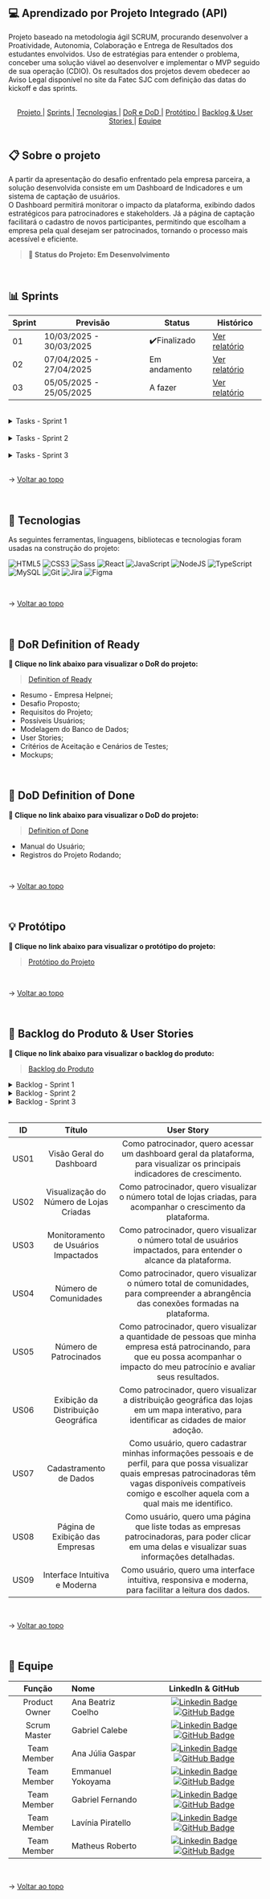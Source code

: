 ## 💻 Aprendizado por Projeto Integrado (API) 

Projeto baseado na metodologia ágil SCRUM, procurando desenvolver a Proatividade, Autonomia, Colaboração e Entrega de Resultados dos estudantes envolvidos.
Uso de estratégias para entender o problema, conceber uma solução viável ao desenvolver e implementar o MVP seguido de sua operação (CDIO). 
Os resultados dos projetos devem obedecer ao Aviso Legal disponível no site da Fatec SJC com definição das datas do kickoff e das sprints.

<br>

<span id="sumario">

<div align=center>
<a href ="#projeto"> Projeto </a> | <a href ="#sprints"> Sprints </a> | <a href ="#tecnologias"> Tecnologias </a> | <a href ="#dor-dod"> DoR e DoD </a> | <a href ="#protótipo"> Protótipo </a> | <a href ="#backlog&userstories"> Backlog & User Stories </a> | <a href ="#equipe"> Equipe </a>
</div>

<br>

<span id="projeto">

## 📋 Sobre o projeto
A partir da apresentação do desafio enfrentado pela empresa parceira, a solução desenvolvida consiste em um Dashboard de Indicadores e um sistema de captação de usuários. <br> 
O Dashboard permitirá monitorar o impacto da plataforma, exibindo dados estratégicos para patrocinadores e stakeholders. Já a página de captação facilitará o cadastro de novos participantes, permitindo que escolham a empresa pela qual desejam ser patrocinados, tornando o processo mais acessível e eficiente.
> **📌 Status do Projeto: Em Desenvolvimento**
 
<br>
 
<span id="sprints">

## 📊 Sprints
 
Sprint | Previsão | Status | Histórico |
|------|--------|------|--------|
|01 | 10/03/2025 - 30/03/2025 |✔️Finalizado| [Ver relatório](https://github.com/GeneSys-fatec/API-2DSM/blob/updates-sprint1/README.md) |
|02|  07/04/2025 - 27/04/2025 |Em andamento| [Ver relatório](https://github.com/GeneSys-fatec/API-2DSM/blob/updates-sprint2/README.md) |
|03| 05/05/2025 - 25/05/2025 |A fazer| [Ver relatório](https://github.com/GeneSys-fatec/API-2DSM/blob/updates-sprint3/README.md) |
 
<br>

<details>
  <summary>Tasks - Sprint 1</summary>

> Front-end:
  - [x] Criar Componentes do React: Desenvolver componentes reutilizáveis para estruturar a interface do dashboard;
  - [x] Criar Página Principal do Dashboard: Construir a tela principal, exibindo os indicadores de impacto;
  - [x] Implementar Estilização: Aplicar estilos com Sass para melhor aparência;
  - [x] Criar Gráfico Simulando Dados Reais: Implementar gráfico dinâmico para representar métricas com dados fictícios;

> Back-end:
  - [x] Criar Lógica de Criação Dinâmica das Rotas: Desenvolver um sistema que gera rotas automaticamente para facilitar a escalabilidade;

</details>

<br>

<details>
  <summary>Tasks - Sprint 2</summary>

> Front-end:
  - [ ]

> Back-end:
  - [ ]

</details>

<br>

<details>
  <summary>Tasks - Sprint 3</summary>

> Front-end:
  - [ ]

> Back-end:
  - [ ]

</details> 

<br>

→ <a href="#sumario"> Voltar ao topo </a>

<br>

<span id="tecnologias">
 
## 🔧 Tecnologias

As seguintes ferramentas, linguagens, bibliotecas e tecnologias foram usadas na construção do projeto:

![HTML5](https://img.shields.io/badge/HTML5-E34F26?style=for-the-badge&logo=html5&logoColor=white) ![CSS3](https://img.shields.io/badge/CSS3-1572B6?style=for-the-badge&logo=css3&logoColor=white) ![Sass](https://img.shields.io/badge/Sass-000?style=for-the-badge&logo=sass) ![React](https://img.shields.io/badge/React-20232A?style=for-the-badge&logo=react&logoColor=61DAFB) ![JavaScript](https://img.shields.io/badge/JavaScript-F7DF1E?style=for-the-badge&logo=javascript&logoColor=black) ![NodeJS](https://img.shields.io/badge/node.js-6DA55F?style=for-the-badge&logo=node.js&logoColor=white) ![TypeScript](https://img.shields.io/badge/typescript-%23007ACC.svg?style=for-the-badge&logo=typescript&logoColor=white) ![MySQL](https://img.shields.io/badge/MySQL-00000F?style=for-the-badge&logo=mysql&logoColor=white) ![Git](https://img.shields.io/badge/GIT-E44C30?style=for-the-badge&logo=git&logoColor=white) ![Jira](https://img.shields.io/badge/jira-%230A0FFF.svg?style=for-the-badge&logo=jira&logoColor=white) ![Figma](https://img.shields.io/badge/Figma-696969?style=for-the-badge&logo=figma&logoColor=figma)

 
<br>

→ <a href="#sumario"> Voltar ao topo </a>

<br>

<span id="dor-dod">

## 📍 DoR Definition of Ready
**:link: Clique no link abaixo para visualizar o DoR do projeto:**  
> [Definition of Ready](https://docs.google.com/document/d/1_yX0LBt2_SmMM5A1oGvAi57aOLmhgI5GVjWYFB8OikM/edit?usp=sharing)

* Resumo - Empresa Helpnei;
* Desafio Proposto;
* Requisitos do Projeto;
* Possíveis Usuários;
* Modelagem do Banco de Dados;
* User Stories;
* Critérios de Aceitação e Cenários de Testes;
* Mockups;

<br>

## 📍 DoD Definition of Done
**:link: Clique no link abaixo para visualizar o DoD do projeto:**
> [Definition of Done](https://docs.google.com/document/d/142-spFvZzo04tRTbLO0dZs-c4uruG32qb-unrMd3bJ0/edit?usp=sharing)

* Manual do Usuário;
* Registros do Projeto Rodando;

<br>

→ <a href="#sumario"> Voltar ao topo </a>

<br>

<span id="protótipo">

## 💡 Protótipo
**:link: Clique no link abaixo para visualizar o protótipo do projeto:**  
> [Protótipo do Projeto](https://www.figma.com/design/SH4lK6gOZIokeUNJQtBIiI/GeneSys-API?node-id=0-1&p=f&t=shfLLSMznF3evchS-0)

<br>

→ <a href="#sumario"> Voltar ao topo </a>

<br>

<span id="backlog&userstories">

## 🎯 Backlog do Produto & User Stories
**:link: Clique no link abaixo para visualizar o backlog do produto:**  
> [Backlog do Produto](https://docs.google.com/spreadsheets/d/1-QpBBtd0Oluz9lutFUXGW1rQKdcMt9MUiGGMR-kGaT4/edit?usp=sharing)

<details>
     <summary>Backlog - Sprint 1</summary>
      <div align="center">
      <br>

| ID |   Prioridade   |   Título   |   User Story   |   Requisito   |
| --- | --- | --- | --- | --- |
| BL01 | ALTA | Visão Geral do Dashboard |Como patrocinador, quero acessar um dashboard geral da plataforma, para visualizar os principais indicadores de crescimento.| 1 |
| BL02 | ALTA | Visualização do Número de Lojas Criadas |Como patrocinador, quero visualizar o número total de lojas criadas, para acompanhar o crescimento da plataforma.| 2 |
| BL03 | ALTA | Monitoramento de Usuários Impactados |Como patrocinador, quero visualizar o número total de usuários impactados, para entender o alcance da plataforma.| 3 |
| BL04 | ALTA | Número de Comunidades |Como patrocinador, quero visualizar o número total de comunidades, para compreender a abrangência das conexões formadas na plataforma.| 4 |
| BL05 | ALTA | Número de Patrocinados | Como patrocinador, quero visualizar a quantidade de pessoas que minha empresa está patrocinando, para que eu possa acompanhar o impacto do meu patrocínio e avaliar seus resultados.| 5 |

  </details>

<details>
     <summary>Backlog - Sprint 2</summary>
      <div align="center">
      <br>

| ID |   Prioridade   |   Título   |   User Story   |   Requisito   |
| --- | --- | --- | --- | --- |
| BL06 | ALTA | Exibição da Distribuição Geográfica |Como patrocinador, quero visualizar a distribuição geográfica das lojas em um mapa interativo, para identificar as cidades de maior adoção.| 6 |
| BL07 | MÉDIA | Cadastramento de Dados | Como usuário, quero cadastrar minhas informações pessoais e de perfil, para que possa visualizar quais empresas patrocinadoras têm vagas disponíveis compatíveis comigo e escolher aquela com a qual mais me identifico.| 7 |
| BL08 | MÉDIA | Página de Exibição das Empresas | Como usuário, quero acessar uma página que liste todas as empresas patrocinadoras, para poder clicar em uma delas e visualizar suas informações detalhadas.| 8 |

  </details>

<details>
     <summary>Backlog - Sprint 3</summary>
      <div align="center">
      <br>

| ID |   Prioridade   |   Título   |   User Story   |   Requisito   |
| --- | --- | --- | --- | --- |
| BL09 | MÉDIA | Interface Intuitiva e Moderna |Como usuário, quero uma interface intuitiva, responsiva e moderna, para facilitar a leitura dos dados.| 9 |

  </details>

<br>


ID |          Título           |                     User Story                      |
:---: | :-------------------: | :----------------------------------------------------------: |
 US01 | Visão Geral do Dashboard |Como patrocinador, quero acessar um dashboard geral da plataforma, para visualizar os principais indicadores de crescimento.
 US02 | Visualização do Número de Lojas Criadas |Como patrocinador, quero visualizar o número total de lojas criadas, para acompanhar o crescimento da plataforma.|
 US03 | Monitoramento de Usuários Impactados |Como patrocinador, quero visualizar o número total de usuários impactados, para entender o alcance da plataforma.|
 US04 | Número de Comunidades |Como patrocinador, quero visualizar o número total de comunidades, para compreender a abrangência das conexões formadas na plataforma.|
 US05 | Número de Patrocinados | Como patrocinador, quero visualizar a quantidade de pessoas que minha empresa está patrocinando, para que eu possa acompanhar o impacto do meu patrocínio e avaliar seus resultados.|
 US06 | Exibição da Distribuição Geográfica |Como patrocinador, quero visualizar a distribuição geográfica das lojas em um mapa interativo, para identificar as cidades de maior adoção.| 
 US07 | Cadastramento de Dados | Como usuário, quero cadastrar minhas informações pessoais e de perfil, para que possa visualizar quais empresas patrocinadoras têm vagas disponíveis compatíveis comigo e escolher aquela com a qual mais me identifico.| 
 US08 | Página de Exibição das Empresas | Como usuário, quero uma página que liste todas as empresas patrocinadoras, para poder clicar em uma delas e visualizar suas informações detalhadas.|
 US09 | Interface Intuitiva e Moderna |Como usuário, quero uma interface intuitiva, responsiva e moderna, para facilitar a leitura dos dados.|

<br>

→ <a href="#sumario"> Voltar ao topo </a>

<br>

<span id="equipe">

## 👤 Equipe
|    Função     | Nome                                  |                                                                                                                                                      LinkedIn & GitHub                                                                                                                                                      |
| :-----------: | :------------------------------------ | :-------------------------------------------------------------------------------------------------------------------------------------------------------------------------------------------------------------------------------------------------------------------------------------------------------------------------: |
| Product Owner |   Ana Beatriz Coelho         |     [![Linkedin Badge](https://img.shields.io/badge/Linkedin-blue?style=flat-square&logo=Linkedin&logoColor=white)](https://www.linkedin.com/in/abeatrizcoelho/) [![GitHub Badge](https://img.shields.io/badge/GitHub-111217?style=flat-square&logo=github&logoColor=white)](https://github.com/abeatrizdscoelho)              |
| Scrum Master  | Gabriel Calebe |      [![Linkedin Badge](https://img.shields.io/badge/Linkedin-blue?style=flat-square&logo=Linkedin&logoColor=white)](https://www.linkedin.com/in/gabriel-medeiros-516ab3325/) [![GitHub Badge](https://img.shields.io/badge/GitHub-111217?style=flat-square&logo=github&logoColor=white)](https://github.com/gbmedeiros00)          |
|  Team Member  | Ana Júlia Gaspar |         [![Linkedin Badge](https://img.shields.io/badge/Linkedin-blue?style=flat-square&logo=Linkedin&logoColor=white)](https://www.linkedin.com/in/ana-gaspar-957775325/) [![GitHub Badge](https://img.shields.io/badge/GitHub-111217?style=flat-square&logo=github&logoColor=white)](https://github.com/anajgaspar)        |
| Team Member |   Emmanuel Yokoyama         |     [![Linkedin Badge](https://img.shields.io/badge/Linkedin-blue?style=flat-square&logo=Linkedin&logoColor=white)](https://www.linkedin.com/in/emmanuelyokoyama/) [![GitHub Badge](https://img.shields.io/badge/GitHub-111217?style=flat-square&logo=github&logoColor=white)](https://github.com/EmmanuelJYokoyama)              |
| Team Member |   Gabriel Fernando       |     [![Linkedin Badge](https://img.shields.io/badge/Linkedin-blue?style=flat-square&logo=Linkedin&logoColor=white)](https://www.linkedin.com/in/gabriel-fernando-bb430b330) [![GitHub Badge](https://img.shields.io/badge/GitHub-111217?style=flat-square&logo=github&logoColor=white)](https://github.com/Gabriel-Fernando-Lima)              |
| Team Member |   Lavínia Piratello         |     [![Linkedin Badge](https://img.shields.io/badge/Linkedin-blue?style=flat-square&logo=Linkedin&logoColor=white)](https://www.linkedin.com/in/lavinia-piratello-6a82101b1/) [![GitHub Badge](https://img.shields.io/badge/GitHub-111217?style=flat-square&logo=github&logoColor=white)](https://github.com/laviniappiratello)             |
| Team Member | Matheus Roberto |      [![Linkedin Badge](https://img.shields.io/badge/Linkedin-blue?style=flat-square&logo=Linkedin&logoColor=white)](https://www.linkedin.com/in/matheus-r-castro-70091a32b/?utm_source=share&utm_campaign=share_via&utm_content=profile&utm_medium=android_app) [![GitHub Badge](https://img.shields.io/badge/GitHub-111217?style=flat-square&logo=github&logoColor=white)](https://github.com/Matheus-Roberto-Castro)          |

<br>

→ <a href="#sumario"> Voltar ao topo </a>
